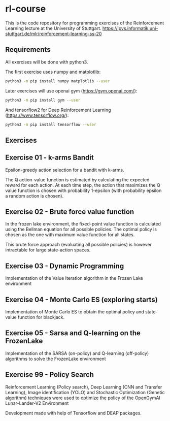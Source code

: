 # rl-course
This is the code repository for programming exercises of the Reinforcement Learning lecture at the University of Stuttgart.
https://ipvs.informatik.uni-stuttgart.de/mlr/reinforcement-learning-ss-20

## Requirements
All exercises will be done with python3.

The first exercise uses numpy and matplotlib:
```bash
python3 -m pip install numpy matplotlib --user
```

Later exercises will use openai gym (https://gym.openai.com/):
```bash
python3 -m pip install gym --user
```

And tensorflow2 for Deep Reinforcement Learning (https://www.tensorflow.org/):
```bash
python3 -m pip install tensorflow --user
```

## Exercises

## Exercise 01 - k-arms Bandit

Epsilon-greedy action selection for a bandit with k-arms.

The Q action-value function is estimated by calculating the expected reward for each action. At each time step, the action that maximizes the Q value function is chosen with probability 1-epsilon (with probability epsilon a random action is chosen).

## Exercise 02 - Brute force value function

In the frozen lake environment, the fixed-point value function is calculated using the Bellman equation for all possible policies. The optimal policy is chosen as the one with maximum value function for all states.

This brute force approach (evaluating all possible policies) is however intractable for large state-action spaces.

## Exercise 03 - Dynamic Programming

Implementation of the Value Iteration algorithm in the Frozen Lake environment

## Exercise 04 - Monte Carlo ES (exploring starts)

Implementation of Monte Carlo ES to obtain the optimal policy and state-value function for blackjack.

## Exercise 05 - Sarsa and Q-learning on the FrozenLake

Implementation of the SARSA (on-policy) and Q-learning (off-policy) algorithms to solve the FrozenLake environment 

## Exercise 99 - Policy Search

Reinforcement Learning (Policy search), Deep Learning (CNN and Transfer Learning), Image identification (YOLO) and Stochastic Optimization (Genetic algorithm) techniques were used to optimize the policy of the OpenGymAI Lunar-Lander-V2 Environment 

Development made with help of Tensorflow and DEAP packages.